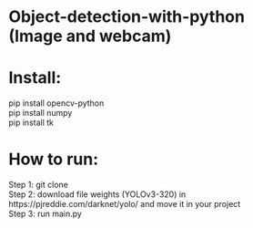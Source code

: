 # Object-detection-with-python (Image and webcam)


# Install:
<p>
  pip install opencv-python <br>
  pip install numpy <br>
  pip install tk
</p>

# How to run: 
<p>
  Step 1: git clone <br>
  Step 2: download file weights (YOLOv3-320) in https://pjreddie.com/darknet/yolo/ and move it in your project <br>
  Step 3: run main.py
</p>
